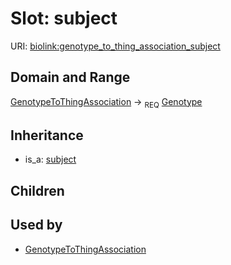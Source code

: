 # Slot: subject




URI: [biolink:genotype_to_thing_association_subject](https://w3id.org/biolink/vocab/genotype_to_thing_association_subject)
## Domain and Range

[GenotypeToThingAssociation](GenotypeToThingAssociation.md) ->  <sub>REQ</sub> [Genotype](Genotype.md)
## Inheritance

 *  is_a: [subject](subject.md)
## Children

## Used by

 * [GenotypeToThingAssociation](GenotypeToThingAssociation.md)
